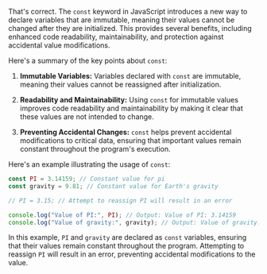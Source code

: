 That's correct. The `const` keyword in JavaScript introduces a new way to declare variables that are immutable, meaning their values cannot be changed after they are initialized. This provides several benefits, including enhanced code readability, maintainability, and protection against accidental value modifications.

Here's a summary of the key points about `const`:

1. **Immutable Variables:** Variables declared with `const` are immutable, meaning their values cannot be reassigned after initialization.

2. **Readability and Maintainability:** Using `const` for immutable values improves code readability and maintainability by making it clear that these values are not intended to change.

3. **Preventing Accidental Changes:** `const` helps prevent accidental modifications to critical data, ensuring that important values remain constant throughout the program's execution.

Here's an example illustrating the usage of `const`:

```javascript
const PI = 3.14159; // Constant value for pi
const gravity = 9.81; // Constant value for Earth's gravity

// PI = 3.15; // Attempt to reassign PI will result in an error

console.log("Value of PI:", PI); // Output: Value of PI: 3.14159
console.log("Value of gravity:", gravity); // Output: Value of gravity: 9.81
```

In this example, `PI` and `gravity` are declared as `const` variables, ensuring that their values remain constant throughout the program. Attempting to reassign `PI` will result in an error, preventing accidental modifications to the value.